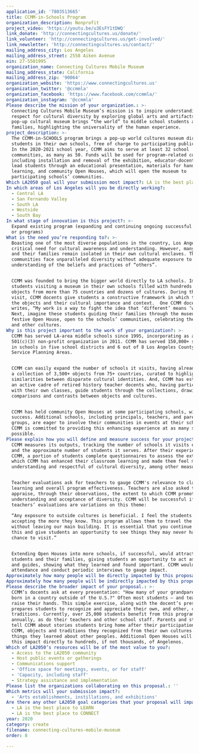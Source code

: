 ```yaml
---
application_id: '7803513665'
title: CCMM-in-Schools Program
organization_description: Nonprofit
project_video: 'https://youtu.be/u3EsFY1tDWQ'
link_donate: 'http://connectingcultures.us/donate/'
link_volunteer: 'http://connectingcultures.us/get-involved/'
link_newsletter: 'http://connectingcultures.us/contact/'
mailing_address_city: Los Angeles
mailing_address_street: 2558 Aiken Avenue
ein: 27-5501995
organization_name: Connecting Cultures Mobile Museum
mailing_address_state: California
mailing_address_zip: '90064'
organization_website: 'https://www.connectingcultures.us'
organization_twitter: '@ccmmla'
organization_facebook: 'https://www.facebook.com/ccmmla/'
organization_instagram: '@ccmmla'
Please describe the mission of your organization.: >-
  Connecting Cultures Mobile Museum’s mission is to inspire understanding and
  respect for cultural diversity by exploring global arts and artifacts. CCMM’s
  pop-up cultural museum brings “the world” to middle school students and their
  families, highlighting the universality of the human experience.
project_description: >-
  The CCMM-in-SCHOOLS program brings a pop-up world cultures museum directly to
  students in their own schools, free of charge to participating public schools.
  In the 2020-2021 school year, CCMM aims to serve at least 32 school
  communities, as many as 50. Funds will be used for program-related costs,
  including installation and removal of the exhibition, educator-docents who
  lead students through an educational presentation, materials for hands-on
  learning, and community Open Houses, which will open the museum to
  participating schools’ communities.
Which LA2050 goal will your submission most impact?: LA is the best place to CREATE
In which areas of Los Angeles will you be directly working?:
  - Central LA
  - San Fernando Valley
  - South LA
  - Westside
  - South Bay
In what stage of innovation is this project?: >-
  Expand existing program (expanding and continuing ongoing successful projects
  or programs)
What is the need you’re responding to?: >-
  Boasting one of the most diverse populations in the country, Los Angeles has a
  critical need for cultural awareness and understanding. However, many students
  and their families remain isolated in their own cultural enclaves. These
  communities face unparalleled diversity without adequate exposure to and
  understanding of the beliefs and practices of “others”.


  CCMM was founded to bring the bigger world directly to LA schools. Imagine
  students visiting a museum in their own schools filled with hundreds of
  objects from more than 75 countries and dozens of cultures. During their
  visit, CCMM docents give students a constructive framework in which to explore
  the objects and their cultural importance and context.  One CCMM docent
  writes, “My work is a way to fight the idea that ‘different’ means ‘wrong.’”
  Next, imagine these students guiding their families through the museum at a
  festive Open House, open to the schools’ communities, celebrating their own
  and other cultures.
Why is this project important to the work of your organization?: >-
  CCMM has served LA-area middle schools since 1995, incorporating as a
  501(c)(3) non-profit organization in 2011. CCMM has served 150,000+ students
  in schools in five school districts and 6 out of 8 Los Angeles County’s
  Service Planning Areas.


  CCMM can easily expand the number of schools it visits, having already amassed
  a collection of 3,500+ objects from 75+ countries, curated to highlight
  similarities between disparate cultural identities. And, CCMM has established
  an active cadre of retired history teacher docents who, having participated
  with their own classes, guide students through the collections, drawing
  comparisons and contrasts between objects and cultures. 


  CCMM has held community Open Houses at some participating schools, with great
  success. Additional schools, including principals, teachers, and parent
  groups, are eager to involve their communities in events at their schools, and
  CCMM is committed to providing this enhancing experience at as many schools as
  possible.
Please explain how you will define and measure success for your project.: >-
  CCMM measures its outputs, tracking the number of schools it visits each year
  and the approximate number of students it serves. After their experience with
  CCMM, a portion of students complete questionnaires to assess the extent to
  which CCMM has enhanced their classroom learning and made them feel more
  understanding and respectful of cultural diversity, among other measures.


  Teacher evaluations ask for teachers to gauge CCMM's relevance to classroom
  learning and overall program effectiveness. Teachers are also asked to
  appraise, through their observations, the extent to which CCMM promotes
  understanding and acceptance of diversity. CCMM will be successful if all
  teachers’ evaluations are variations on this theme:
   
  “Any exposure to outside cultures is beneficial. I feel the students are more
  accepting the more they know. This program allows them to travel the world
  without leaving our main building. It is essential that you continue to do
  this and give students an opportunity to see things they may never have a
  chance to visit.”


  Extending Open Houses into more schools, if successful, would attract more
  students and their families, giving students an opportunity to act as docents
  and guides, showing what they learned and found important. CCMM would track
  attendance and conduct periodic interviews to gauge impact. 
Approximately how many people will be directly impacted by this proposal?: '50000'
Approximately how many people will be indirectly impacted by this proposal?: '10000'
Please describe the broader impact of your proposal.: >-
  CCMM’s docents ask at every presentation: "How many of your grandparents were
  born in a country outside of the U.S.?" Often most students – and teachers -
  raise their hands. This simple exercise, along with the docent’s presentation,
  prepares students to recognize and appreciate their own, and other, cultural
  traditions. Currently, over 25,000 students benefit from this program
  annually, as do their teachers and other school staff. Parents and students
  tell CCMM about stories students bring home after their participation with
  CCMM, objects and traditions they recognized from their own cultures or new
  things they learned about other peoples. Additional Open Houses will extend
  this impact directly to hundreds, if not thousands, of Angelenos.
Which of LA2050’s resources will be of the most value to you?:
  - Access to the LA2050 community
  - Host public events or gatherings
  - Communications support
  - 'Office space for meetings, events, or for staff'
  - 'Capacity, including staff'
  - Strategy assistance and implementation
Please list the organizations collaborating on this proposal.: ''
Which metrics will your submission impact?:
  - 'Arts establishments, instillations, and exhibitions'
Are there any other LA2050 goal categories that your proposal will impact?:
  - LA is the best place to LEARN
  - LA is the best place to CONNECT
year: 2020
category: create
filename: connecting-cultures-mobile-museum
order: 8

---
```

